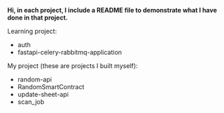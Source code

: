 **Hi, in each project, I include a README file to demonstrate what I have done in that project.**

Learning project:

- auth
- fastapi-celery-rabbitmq-application

My project (these are projects I built myself):

- random-api
- RandomSmartContract
- update-sheet-api
- scan_job
